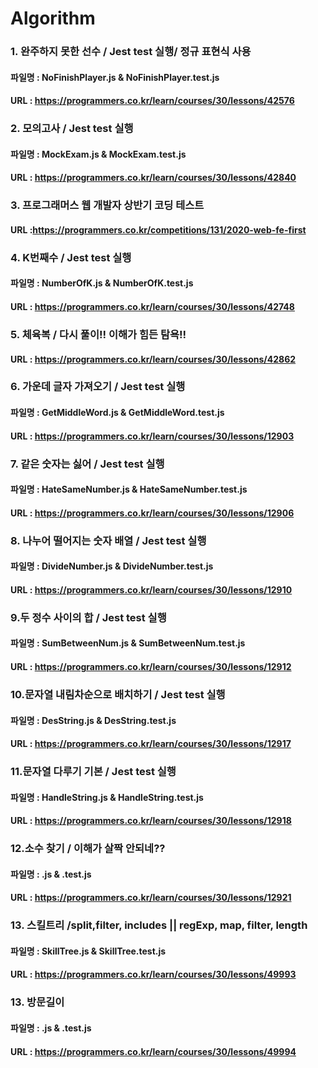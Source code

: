 # Algorithm
### 1. 완주하지 못한 선수 / Jest test 실행/ 정규 표현식 사용
#### 파일명 : NoFinishPlayer.js & NoFinishPlayer.test.js
#### URL : https://programmers.co.kr/learn/courses/30/lessons/42576  

### 2. 모의고사 / Jest test 실행
#### 파일명 : MockExam.js & MockExam.test.js
#### URL : https://programmers.co.kr/learn/courses/30/lessons/42840

### 3. 프로그래머스 웹 개발자 상반기 코딩 테스트
#### URL :https://programmers.co.kr/competitions/131/2020-web-fe-first  

### 4. K번째수 / Jest test 실행
#### 파일명 : NumberOfK.js & NumberOfK.test.js
#### URL : https://programmers.co.kr/learn/courses/30/lessons/42748  

### 5. 체육복 / 다시 풀이!! 이해가 힘든 탐욕!!
#### URL : https://programmers.co.kr/learn/courses/30/lessons/42862  

### 6. 가운데 글자 가져오기 / Jest test 실행
#### 파일명 : GetMiddleWord.js & GetMiddleWord.test.js
#### URL : https://programmers.co.kr/learn/courses/30/lessons/12903  

### 7. 같은 숫자는 싫어 / Jest test 실행
#### 파일명 : HateSameNumber.js & HateSameNumber.test.js
#### URL : https://programmers.co.kr/learn/courses/30/lessons/12906  

### 8. 나누어 떨어지는 숫자 배열 / Jest test 실행
#### 파일명 : DivideNumber.js & DivideNumber.test.js
#### URL : https://programmers.co.kr/learn/courses/30/lessons/12910  

### 9.두 정수 사이의 합 / Jest test 실행  
#### 파일명 : SumBetweenNum.js & SumBetweenNum.test.js  
#### URL : https://programmers.co.kr/learn/courses/30/lessons/12912     

### 10.문자열 내림차순으로 배치하기 / Jest test 실행  
#### 파일명 : DesString.js & DesString.test.js  
#### URL : https://programmers.co.kr/learn/courses/30/lessons/12917  

### 11.문자열 다루기 기본 / Jest test 실행  
#### 파일명 : HandleString.js & HandleString.test.js  
#### URL : https://programmers.co.kr/learn/courses/30/lessons/12918  

### 12.소수 찾기 / 이해가 살짝 안되네??
#### 파일명 : .js & .test.js  
#### URL : https://programmers.co.kr/learn/courses/30/lessons/12921  

### 13. 스킬트리 /split,filter, includes || regExp, map, filter, length 
#### 파일명 : SkillTree.js & SkillTree.test.js  
#### URL : https://programmers.co.kr/learn/courses/30/lessons/49993  

### 13. 방문길이 
#### 파일명 : .js & .test.js  
#### URL : https://programmers.co.kr/learn/courses/30/lessons/49994   
